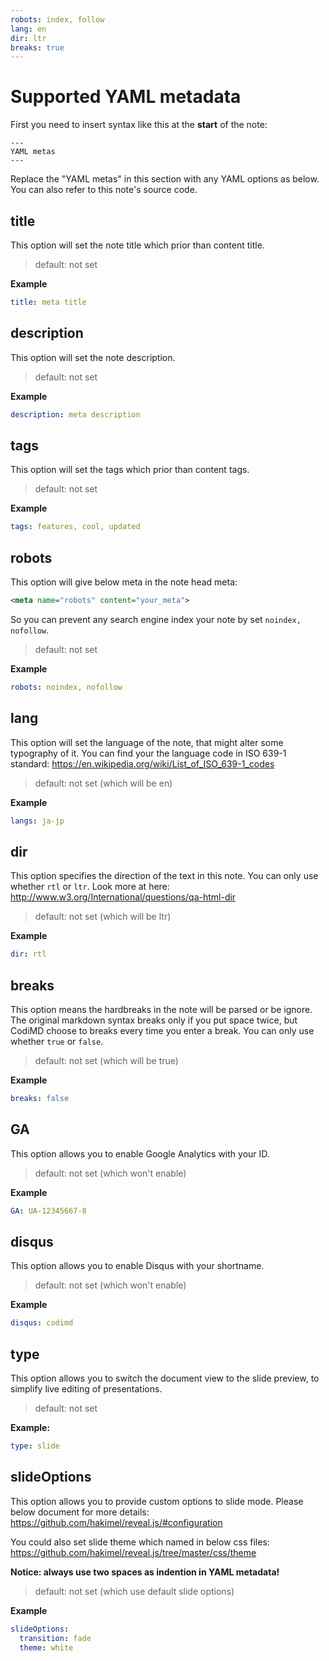 ```yaml
---
robots: index, follow
lang: en
dir: ltr
breaks: true
---
```


Supported YAML metadata
===

First you need to insert syntax like this at the **start** of the note:
```
---
YAML metas
---
```

Replace the "YAML metas" in this section with any YAML options as below.
You can also refer to this note's source code.

title
---
This option will set the note title which prior than content title.

> default: not set

**Example**
```yml
title: meta title
```

description
---
This option will set the note description.

> default: not set

**Example**
```yml
description: meta description
```

tags
---
This option will set the tags which prior than content tags.

> default: not set

**Example**
```yml
tags: features, cool, updated
```

robots
---
This option will give below meta in the note head meta:
```xml
<meta name="robots" content="your_meta">
```
So you can prevent any search engine index your note by set `noindex, nofollow`.

> default: not set

**Example**
```yml
robots: noindex, nofollow
```

lang
---
This option will set the language of the note, that might alter some typography of it.
You can find your the language code in ISO 639-1 standard:
https://en.wikipedia.org/wiki/List_of_ISO_639-1_codes

> default: not set (which will be en)

**Example**
```yml
langs: ja-jp
```

dir
---
This option specifies the direction of the text in this note.
You can only use whether `rtl` or `ltr`.
Look more at here:
http://www.w3.org/International/questions/qa-html-dir

> default: not set (which will be ltr)

**Example**
```yml
dir: rtl
```

breaks
---
This option means the hardbreaks in the note will be parsed or be ignore.
The original markdown syntax breaks only if you put space twice, but CodiMD choose to breaks every time you enter a break.
You can only use whether `true` or `false`.

> default: not set (which will be true)

**Example**
```yml
breaks: false
```

GA
---
This option allows you to enable Google Analytics with your ID.

> default: not set (which won't enable)

**Example**
```yml
GA: UA-12345667-8
```

disqus
---
This option allows you to enable Disqus with your shortname.

> default: not set (which won't enable)

**Example**
```yml
disqus: codimd
```

type
---
This option allows you to switch the document view to the slide preview, to simplify live editing of presentations.

> default: not set

**Example:**
```yml
type: slide
```

slideOptions
---
This option allows you to provide custom options to slide mode.
Please below document for more details:
https://github.com/hakimel/reveal.js/#configuration

You could also set slide theme which named in below css files:
https://github.com/hakimel/reveal.js/tree/master/css/theme

**Notice: always use two spaces as indention in YAML metadata!**

> default: not set (which use default slide options)

**Example**
```yml
slideOptions:
  transition: fade
  theme: white
```
